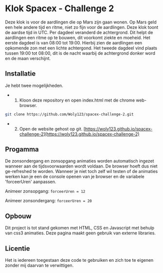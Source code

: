 # Klok Spacex - Challenge 2
Deze klok is voor de aardlingen die op Mars zijn gaan wonen. Op Mars geld een hele andere tijd en ritme, niet zo fijn voor de aardlingen. Deze klok toont de aardse tijd in UTC. Per dagdeel veranderd de achtergrond. Dit helpt de aardlingen een ritme op te bouwen, dit voorkomt ziekte en moeheid. 
Het eerste dagdeel is van 08:00 tot 19:00. Hierbij zien de aardlingen een opkomende zon met een lichte achtergond. 
Het tweede  dagdeel vind plaats tussen 19:00 tot 08:00, dit is de nacht waarbij de achtergrond donker word en de maan verschijnt.


## Installatie
Je hebt twee mogelijkheden.


- 1) Kloon deze repository en open index.html met de chrome web-browser.

```bash
git clone https://github.com/Woly123/spacex-challenge-2.git
```

- 2) Open de website gehost op git.
[https://woly123.github.io/spacex-challenge-2](https://woly123.github.io/spacex-challenge-2)

## Progamma
De zonsondergang en zonsopgang animaties worden automatisch ingezet wanneer aan de tijdsvoorwaarden wordt voldaan.
De browser hoeft dus niet ge-refreshed te worden. Wanneer je niet toch zelf wil testen of de animaties werken kan je een de console openen van je browser en de variabele 'forceerUren' aanpassen.

Animeer zonsopgang:
```forceerUren = 12```

Animeer zonsondergang:
```forceerUren = 20```

## Opbouw
Dit project is tot stand gekomen met HTML, CSS en Javascript met behulp van css3 animaties. Deze pagina maakt geen gebruik van externe libraries. 

## Licentie
Het is iedereen toegestaan deze code te gebruiken en zich toe te eigenen zonder mij daarvan te verwittigen. 